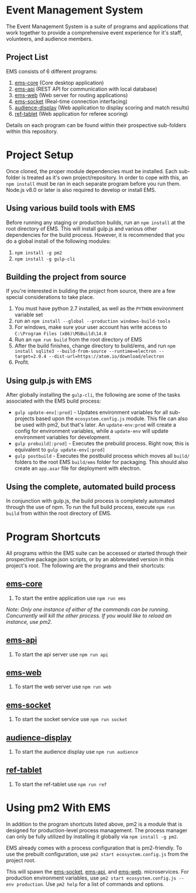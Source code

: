 # Event Management System
The Event Management System is a suite of programs and applications that work together
to provide a comprehensive event experience for it's staff, volunteers, and audience members.

## Project List
EMS consists of 6 different programs:
1. [ems-core](https://github.com/orange-alliance/event-management-system/tree/master/ems-core) (Core desktop application)
2. [ems-api](https://github.com/orange-alliance/event-management-system/tree/master/ems-api) (REST API for communication with local database)
3. [ems-web](https://github.com/orange-alliance/event-management-system/tree/master/ems-web) (Web server for routing applications)
4. [ems-socket](https://github.com/orange-alliance/event-management-system/tree/master/ems-socket) (Real-time connection interfacing)
5. [audience-display](https://github.com/orange-alliance/event-management-system/tree/master/audience-display) (Web application to display scoring and match results)
6. [ref-tablet](https://github.com/orange-alliance/event-management-system/tree/master/audience-display) (Web application for referee scoring)

Details on each program can be found within their prospective sub-folders within this
repository.  

# Project Setup
Once cloned, the proper module dependencies must be installed. Each sub-folder is treated as it's own project/repository.
In order to cope with this, an `npm install` must be ran in each separate program before you run them. Node.js v8.0 or later
is also required to develop or install EMS.

## Using various build tools with EMS
Before running any staging or production builds, run an `npm install` at the root directory of EMS. This will install gulp.js and 
various other dependencies for the build process. However, it is recommended that you do a global install of the following modules:
1. `npm install -g pm2`
2. `npm install -g gulp-cli`

## Building the project from source
If you're interested in building the project from source, there are a few special considerations to take place.
1. You must have python 2.7 installed, as well as the `PYTHON` environment variable set
2. run an `npm install --global --production windows-build-tools`
3. For windows, make sure your user account has write access to `C:\Program Files (x86)\MSBuild\14.0`
4. Run an `npm run build` from the root directory of EMS
5. After the build finishes, change directory to build/ems, and run `npm install sqlite3 --build-from-source --runtime=electron --target=2.0.4 --dist-url=https://atom.io/download/electron`
6. Profit.

## Using gulp.js with EMS
After globally installing the `gulp-cli`, the following are some of the tasks associated with the EMS build process:
* `gulp update-env[:prod]` - Updates environment variables for all sub-projects based upon the `ecosystem.config.js` module.
This file can also be used with pm2, but that's later. An `update-env:prod` will create a config for environment variables, while a 
`update-env` will update environment variables for development.
* `gulp prebuild[:prod]` - Executes the prebuild process. Right now, this is equivalent to `gulp update-env[:prod]`
* `gulp postbuild` - Executes the postbuild process which moves all `build/` folders to the root EMS `build/ems` folder for packaging.
This should also create an `app.asar` file for deployment with electron.

## Using the complete, automated build process
In conjunction with gulp.js, the build process is completely automated through the use of npm. To run the full build process,
execute `npm run build` from within the root directory of EMS.

# Program Shortcuts
All programs within the EMS suite can be accessed or started through their 
prospective package.json scripts, or by an abbreviated version in this project's
root. The following are the programs and their shortcuts:

## [ems-core](https://github.com/orange-alliance/event-management-system/tree/master/ems-core)
1. To start the entire application use ```npm run ems```

*Note: Only one instance of either of the commands can be running. Concurrently
will kill the other process. If you would like to reload an instance, use pm2.*

## [ems-api](https://github.com/orange-alliance/event-management-system/tree/master/ems-api)
1. To start the api server use ```npm run api```

## [ems-web](https://github.com/orange-alliance/event-management-system/tree/master/ems-web)
1. To start the web server use ```npm run web```

## [ems-socket](https://github.com/orange-alliance/event-management-system/tree/master/ems-socket)
1. To start the socket service use ```npm run socket```

## [audience-display](https://github.com/orange-alliance/event-management-system/tree/master/audience-display)
1. To start the audience display use ```npm run audience```

## [ref-tablet](https://github.com/orange-alliance/event-management-system/tree/master/ref-tablet)
1. To start the ref-tablet use ```npm run ref```

# Using pm2 With EMS
In addition to the program shortcuts listed above, pm2 is a module that is designed for production-level process management.
The process manager can only be fully utilized by installing it globally via ```npm install -g pm2```.

EMS already comes with a process configuration that is pm2-friendly. To use the prebuilt
configuration, use ```pm2 start ecosystem.config.js``` from the project root. 

This will spawn the [ems-socket](https://github.com/orange-alliance/event-management-system/tree/master/ems-socket), [ems-api](https://github.com/orange-alliance/event-management-system/tree/master/ems-api),
and [ems-web](https://github.com/orange-alliance/FTC-EMS/tree/master/ems-web).
microservices. For production environment variables, use `pm2 start ecosystem.config.js --env production`. Use ```pm2 help``` for a list of commands and options.